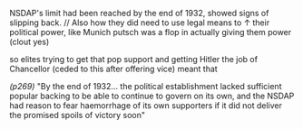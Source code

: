 NSDAP's limit had been reached by the end of 1932, showed signs of slipping back. 
	// Also how they did need to use legal means to ↑ their political power, like Munich putsch was a flop in actually giving them power (clout yes)

so elites trying to get that pop support and getting Hitler the job of Chancellor (ceded to this after offering vice) meant that


*(p269)* "By the end of 1932... the political establishment lacked sufficient popular backing to be able to continue to govern on its own, and the NSDAP had reason to fear haemorrhage of its own supporters if it did not deliver the promised spoils of victory soon"
